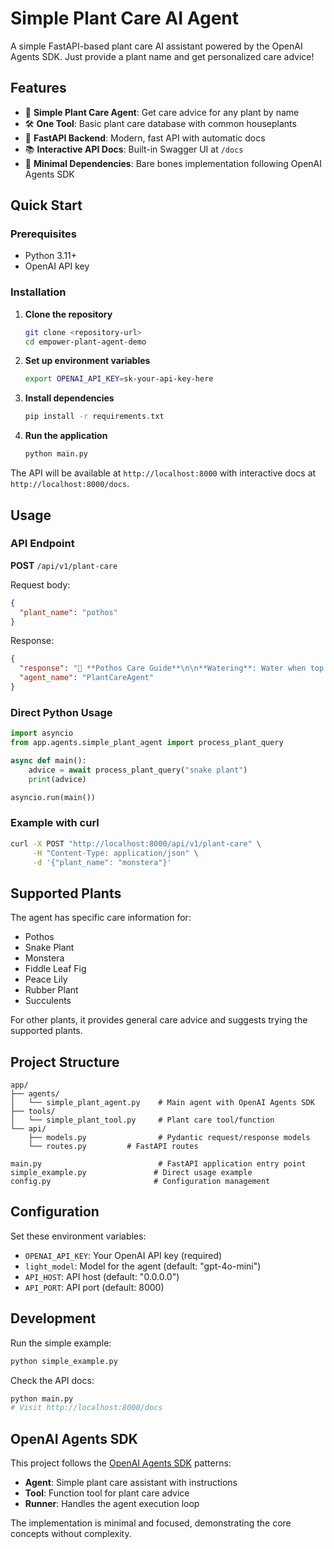 # Simple Plant Care AI Agent

A simple FastAPI-based plant care AI assistant powered by the OpenAI Agents SDK. Just provide a plant name and get personalized care advice!

## Features

- 🌱 **Simple Plant Care Agent**: Get care advice for any plant by name
- 🛠️ **One Tool**: Basic plant care database with common houseplants
- 🚀 **FastAPI Backend**: Modern, fast API with automatic docs
- 📚 **Interactive API Docs**: Built-in Swagger UI at `/docs`
- 🎯 **Minimal Dependencies**: Bare bones implementation following OpenAI Agents SDK

## Quick Start

### Prerequisites

- Python 3.11+
- OpenAI API key

### Installation

1. **Clone the repository**

   ```bash
   git clone <repository-url>
   cd empower-plant-agent-demo
   ```

2. **Set up environment variables**

   ```bash
   export OPENAI_API_KEY=sk-your-api-key-here
   ```

3. **Install dependencies**

   ```bash
   pip install -r requirements.txt
   ```

4. **Run the application**
   ```bash
   python main.py
   ```

The API will be available at `http://localhost:8000` with interactive docs at `http://localhost:8000/docs`.

## Usage

### API Endpoint

**POST** `/api/v1/plant-care`

Request body:

```json
{
  "plant_name": "pothos"
}
```

Response:

```json
{
  "response": "🌱 **Pothos Care Guide**\n\n**Watering**: Water when top inch of soil is dry (every 1-2 weeks)\n**Light**: Bright, indirect light\n**Pro Tip**: Very forgiving plant, great for beginners. Can tolerate low light.\n\n**General Care Reminders**:\n• Check soil moisture before watering\n• Ensure good drainage\n• Watch for signs of overwatering (yellow leaves)\n• Rotate plant occasionally for even growth",
  "agent_name": "PlantCareAgent"
}
```

### Direct Python Usage

```python
import asyncio
from app.agents.simple_plant_agent import process_plant_query

async def main():
    advice = await process_plant_query("snake plant")
    print(advice)

asyncio.run(main())
```

### Example with curl

```bash
curl -X POST "http://localhost:8000/api/v1/plant-care" \
     -H "Content-Type: application/json" \
     -d '{"plant_name": "monstera"}'
```

## Supported Plants

The agent has specific care information for:

- Pothos
- Snake Plant
- Monstera
- Fiddle Leaf Fig
- Peace Lily
- Rubber Plant
- Succulents

For other plants, it provides general care advice and suggests trying the supported plants.

## Project Structure

```
app/
├── agents/
│   └── simple_plant_agent.py    # Main agent with OpenAI Agents SDK
├── tools/
│   └── simple_plant_tool.py     # Plant care tool/function
└── api/
    ├── models.py                # Pydantic request/response models
    └── routes.py         # FastAPI routes

main.py                          # FastAPI application entry point
simple_example.py               # Direct usage example
config.py                       # Configuration management
```

## Configuration

Set these environment variables:

- `OPENAI_API_KEY`: Your OpenAI API key (required)
- `light_model`: Model for the agent (default: "gpt-4o-mini")
- `API_HOST`: API host (default: "0.0.0.0")
- `API_PORT`: API port (default: 8000)

## Development

Run the simple example:

```bash
python simple_example.py
```

Check the API docs:

```bash
python main.py
# Visit http://localhost:8000/docs
```

## OpenAI Agents SDK

This project follows the [OpenAI Agents SDK](https://openai.github.io/openai-agents-python/) patterns:

- **Agent**: Simple plant care assistant with instructions
- **Tool**: Function tool for plant care advice
- **Runner**: Handles the agent execution loop

The implementation is minimal and focused, demonstrating the core concepts without complexity.

